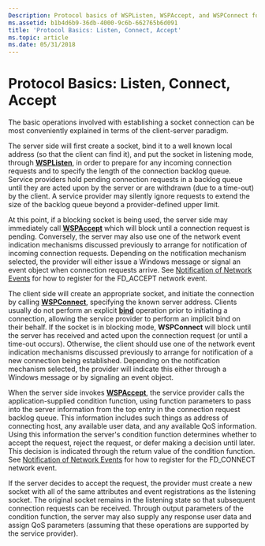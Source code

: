 ```yaml
---
Description: Protocol basics of WSPListen, WSPAccept, and WSPConnect for establishing a socket connection with Windows Sockets (Winsock).
ms.assetid: b1b4d6b9-36db-4000-9c6b-662765b6d091
title: 'Protocol Basics: Listen, Connect, Accept'
ms.topic: article
ms.date: 05/31/2018
---
```


# Protocol Basics: Listen, Connect, Accept

The basic operations involved with establishing a socket connection can be most conveniently explained in terms of the client-server paradigm.

The server side will first create a socket, bind it to a well known local address (so that the client can find it), and put the socket in listening mode, through [**WSPListen**](/previous-versions/windows/hardware/network/ff566297(v=vs.85)), in order to prepare for any incoming connection requests and to specify the length of the connection backlog queue. Service providers hold pending connection requests in a backlog queue until they are acted upon by the server or are withdrawn (due to a time-out) by the client. A service provider may silently ignore requests to extend the size of the backlog queue beyond a provider-defined upper limit.

At this point, if a blocking socket is being used, the server side may immediately call [**WSPAccept**](/windows/desktop/api/Ws2spi/nc-ws2spi-lpwspaccept) which will block until a connection request is pending. Conversely, the server may also use one of the network event indication mechanisms discussed previously to arrange for notification of incoming connection requests. Depending on the notification mechanism selected, the provider will either issue a Windows message or signal an event object when connection requests arrive. See [Notification of Network Events](notification-of-network-events-2.md) for how to register for the FD\_ACCEPT network event.

The client side will create an appropriate socket, and initiate the connection by calling [**WSPConnect**](/previous-versions/windows/hardware/network/ff566275(v=vs.85)), specifying the known server address. Clients usually do not perform an explicit [**bind**](/windows/desktop/api/winsock/nf-winsock-bind) operation prior to initiating a connection, allowing the service provider to perform an implicit bind on their behalf. If the socket is in blocking mode, **WSPConnect** will block until the server has received and acted upon the connection request (or until a time-out occurs). Otherwise, the client should use one of the network event indication mechanisms discussed previously to arrange for notification of a new connection being established. Depending on the notification mechanism selected, the provider will indicate this either through a Windows message or by signaling an event object.

When the server side invokes [**WSPAccept**](/windows/desktop/api/Ws2spi/nc-ws2spi-lpwspaccept), the service provider calls the application-supplied condition function, using function parameters to pass into the server information from the top entry in the connection request backlog queue. This information includes such things as address of connecting host, any available user data, and any available QoS information. Using this information the server's condition function determines whether to accept the request, reject the request, or defer making a decision until later. This decision is indicated through the return value of the condition function. See [Notification of Network Events](notification-of-network-events-2.md) for how to register for the FD\_CONNECT network event.

If the server decides to accept the request, the provider must create a new socket with all of the same attributes and event registrations as the listening socket. The original socket remains in the listening state so that subsequent connection requests can be received. Through output parameters of the condition function, the server may also supply any response user data and assign QoS parameters (assuming that these operations are supported by the service provider).

 

 